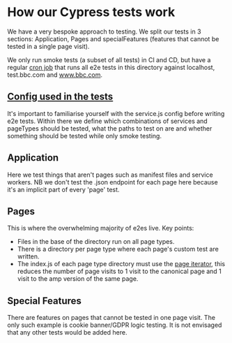 # How our Cypress tests work
We have a very bespoke approach to testing. We split our tests in 3 sections: Application, Pages and specialFeatures (features that cannot be tested in a single page visit). 

We only run smoke tests (a subset of all tests) in CI and CD, but have a regular [cron job](https://en.wikipedia.org/wiki/Cron) that runs all e2e tests in this directory against localhost, test.bbc.com and www.bbc.com.

## [Config used in the tests](../support/config)
It's important to familiarise yourself with the service.js config before writing e2e tests. Within there we define which combinations of services and pageTypes should be tested, what the paths to test on are and whether something should be tested while only smoke testing.

## Application
Here we test things that aren't pages such as manifest files and service workers. NB we don't test the .json endpoint for each page here because it's an implicit part of every 'page' test.

## Pages
This is where the overwhelming majority of e2es live. 
Key points:
 - Files in the base of the directory run on all page types.
 - There is a directory per page type where each page's custom test are written.
 - The index.js of each page type directory must use the [page iterator](../support/iterator.js), this reduces the number of page visits to 1 visit to the canonical page and 1 visit to the amp version of the same page.

## Special Features
There are features on pages that cannot be tested in one page visit. The only such example is cookie banner/GDPR logic testing. It is not envisaged that any other tests would be added here.

